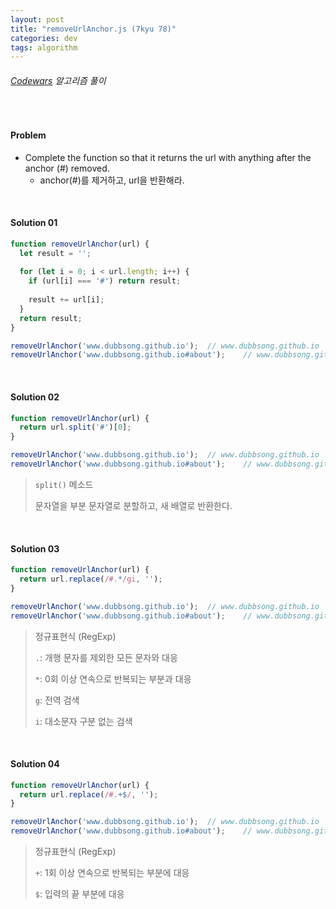 ```yaml
---
layout: post
title: "removeUrlAnchor.js (7kyu 78)"
categories: dev
tags: algorithm
---
```


###### [Codewars](https://www.codewars.com) 알고리즘 풀이

<br>

#### Problem

- Complete the function so that it returns the url with anything after the anchor (\#) removed.
  - anchor(\#)를 제거하고, url을 반환해라.

<br>

#### Solution 01

```js
function removeUrlAnchor(url) {
  let result = '';
  
  for (let i = 0; i < url.length; i++) {
    if (url[i] === '#') return result;
    
    result += url[i];
  }
  return result;
}

removeUrlAnchor('www.dubbsong.github.io');	// www.dubbsong.github.io
removeUrlAnchor('www.dubbsong.github.io#about');	// www.dubbsong.github.io
```

<br>

#### Solution 02

```js
function removeUrlAnchor(url) {
  return url.split('#')[0];
}

removeUrlAnchor('www.dubbsong.github.io');	// www.dubbsong.github.io
removeUrlAnchor('www.dubbsong.github.io#about');	// www.dubbsong.github.io
```

> `split()` 메소드
>
> 문자열을 부분 문자열로 분할하고, 새 배열로 반환한다.

<br>

#### Solution 03

```js
function removeUrlAnchor(url) {
  return url.replace(/#.*/gi, '');
}

removeUrlAnchor('www.dubbsong.github.io');	// www.dubbsong.github.io
removeUrlAnchor('www.dubbsong.github.io#about');	// www.dubbsong.github.io
```

> 정규표현식 (RegExp)
>
> `.`: 개행 문자를 제외한 모든 문자와 대응
>
> `*`: 0회 이상 연속으로 반복되는 부분과 대응
>
> `g`: 전역 검색
>
> `i`: 대소문자 구분 없는 검색

<br>

#### Solution 04

```js
function removeUrlAnchor(url) {
  return url.replace(/#.+$/, '');
}

removeUrlAnchor('www.dubbsong.github.io');	// www.dubbsong.github.io
removeUrlAnchor('www.dubbsong.github.io#about');	// www.dubbsong.github.io
```

> 정규표현식 (RegExp)
>
> `+`: 1회 이상 연속으로 반복되는 부분에 대응
>
> `$`: 입력의 끝 부분에 대응

<br>